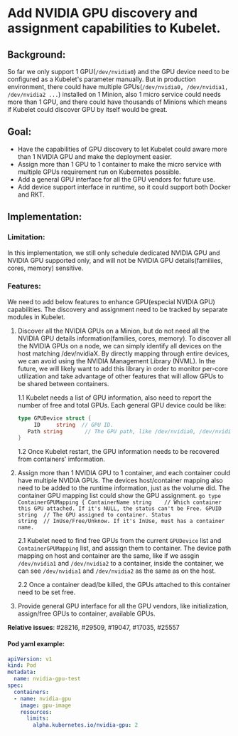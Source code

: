 # Add NVIDIA GPU discovery and assignment capabilities to Kubelet.

## Background:

So far we only support 1 GPU(```/dev/nvidia0```) and the GPU device need to be configured as a Kubelet's parameter manually. But in production environment, there could have multiple GPUs(```/dev/nvidia0, /dev/nvidia1, /dev/nvidia2 ...```) installed on 1 Minion, also 1 micro service could needs more than 1 GPU, and there could have thousands of Minions which means if Kubelet could discover GPU by itself would be great.


## Goal:

 - Have the capabilities of GPU discovery to let Kubelet could aware more than 1 NVIDIA GPU and make the deployment easier.
 - Assign more than 1 GPU to 1 container to make the micro service with multiple GPUs requirement run on Kubernetes possible.
 - Add a general GPU interface for all the GPU vendors for future use.
 - Add device support interface in runtime, so it could support both Docker and RKT.


## Implementation:

### Limitation:

In this implementation, we still only schedule dedicated NVIDIA GPU and NVIDIA GPU supported only, and will not be NVIDIA GPU details(familiies, cores, memory) sensitive.

### Features:

We need to add below features to enhance GPU(especial NVIDIA GPU) capabilities. The discovery and assignment need to be tracked by separate modules in Kubelet.

 1. Discover all the NVIDIA GPUs on a Minion, but do not need all the NVIDIA GPU details information(families, cores, memory). To discover all the NVIDIA GPUs on a node, we can simply identify all devices on the host matching /dev/nvidiaX. By directly mapping through entire devices, we can avoid using the NVIDIA Management Library (NVML). In the future, we will likely want to add this library in order to monitor per-core utilization and take advantage of other features that will allow GPUs to be shared between containers.
 
	1.1 Kubelet needs a list of GPU information, also need to report the number of free and total GPUs. Each general GPU device could be like:
    ```go
    type GPUDevice struct {
		 ID		string	// GPU ID.
	   Path string		 // The GPU path, like /dev/nvidia0, /dev/nvidia1, /dev/nvidia2...
    }
    ```

	1.2 Once Kubelet restart, the GPU information needs to be recovered from containers' imformation.

 2. Assign more than 1 NVIDIA GPU to 1 container, and each container could have multiple NVIDIA GPUs. The devices host/container mapping also need to be added to the runtime information, just as the volume did. The container GPU mapping list could show the GPU assignment.
		```go
		type ContainerGPUMapping {
			ContainerName string	// Which container this GPU attached. If it's NULL, the status can't be Free.
			GPUID					string	// The GPU assigned to container.
			Status				string	// InUse/Free/Unknow. If it's InUse, must has a container name.
		```
  
	2.1 Kubelet need to find free GPUs from the current ```GPUDevice``` list and ```ContainerGPUMapping``` list, and asssign them to container. The device path mapping on host and container are the same, like if we assgin ```/dev/nvidia1``` and ```/dev/nvidia2``` to a container, inside the container, we can see ```/dev/nvidia1``` and ```/dev/nvidia2``` as the same as on the host.
  
	2.2 Once a container dead/be killed, the GPUs attached to this container need to be set free.

 3. Provide general GPU interface for all the GPU vendors, like initialization, assign/free GPUs to container, available GPUs.


**Relative issues**: #28216, #29509, #19047, #17035, #25557

#### Pod yaml example:

```yaml
apiVersion: v1
kind: Pod
metadata:
  name: nvidia-gpu-test
spec:
  containers:
  - name: nvidia-gpu
    image: gpu-image
    resources:
      limits:
        alpha.kubernetes.io/nvidia-gpu: 2
```

